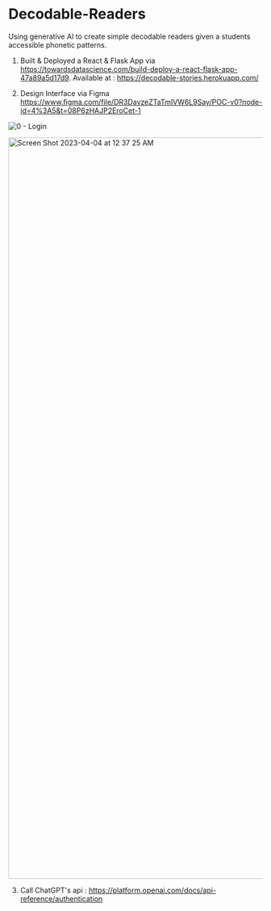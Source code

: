 # Decodable-Readers
Using generative AI to create simple decodable readers given a students accessible phonetic patterns. 

1. Built & Deployed a React & Flask App via https://towardsdatascience.com/build-deploy-a-react-flask-app-47a89a5d17d9. Available at : https://decodable-stories.herokuapp.com/

2. Design Interface via Figma https://www.figma.com/file/DR3DavzeZTaTmIVW6L9Say/POC-v0?node-id=4%3A5&t=08P6zHAJP2EroCet-1

![0 - Login](https://user-images.githubusercontent.com/50651018/228972259-5e5763ad-c992-4402-aa9d-070ba05c56f5.png)

<img width="1470" alt="Screen Shot 2023-04-04 at 12 37 25 AM" src="https://user-images.githubusercontent.com/50651018/229721606-b56f60ba-f2df-44f6-8084-d7da596592a9.png">


3. Call ChatGPT's api : https://platform.openai.com/docs/api-reference/authentication
